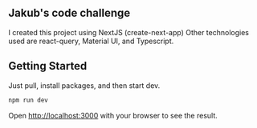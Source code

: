 ## Jakub's code challenge
I created this project using NextJS (create-next-app)
Other technologies used are react-query, Material UI, and Typescript.

## Getting Started
Just pull, install packages, and then start dev.

```bash
npm run dev
```

Open [http://localhost:3000](http://localhost:3000) with your browser to see the result.

